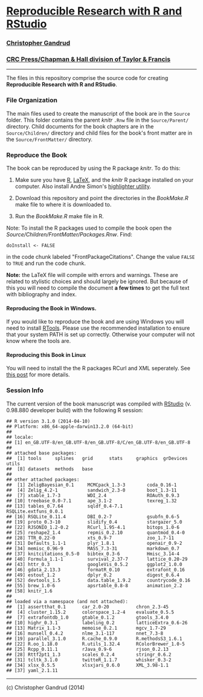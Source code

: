# [Reproducible Research with R and RStudio](http://christophergandrud.github.io/RepResR-RStudio/)

### [Christopher Gandrud](http://christophergandrud.blogspot.com/p/biocontact.html)

### [CRC Press/Chapman & Hall division of Taylor & Francis](http://www.crcpress.com/product/isbn/9781466572843)


---

The files in this repository comprise the source code for creating **Reproducible Research with R and RStudio**.

### File Organization

The main files used to create the manuscript of the book are in the `Source` folder. This folder contains the parent *knitr* `.Rnw` file in the `Source/Parent/` directory. Child documents for the book chapters are in the `Source/Children/` directory and child files for the book's front matter are in the `Source/FrontMatter/` directory.

### Reproduce the Book

The book can be reproduced by using the R package *knitr*. To do this:

1. Make sure you have [R](http://www.r-project.org/), [LaTeX](http://www.latex-project.org/ftp.html), and the *knitr* R package installed on your computer. Also install Andre Simon's [highlighter utility](http://www.andre-simon.de/zip/download.html).

2. Download this repository and point the directories in the *BookMake.R* make file to where it is downloaded to.

3. Run the *BookMake.R* make file in R.

Note: To install the R packages used to compile the book open the *Source/Children/FrontMatter/Packages.Rnw*. Find:

```
doInstall <- FALSE
```

in the code chunk labeled "FrontPackageCitations". Change the value `FALSE` to `TRUE` and run the code chunk.

**Note:** the LaTeX file will compile with errors and warnings. These are related to stylistic choices and should largely be ignored. But because of this you will need to compile the document **a few times** to get the full text with bibliography and index.

#### Reproducing the Book in Windows.

If you would like to reproduce the book and are using Windows you will need to install [RTools](http://cran.r-project.org/bin/windows/Rtools/installer.html). Please use the recommended installation to ensure that your system PATH is set up correctly. Otherwise your computer will not know where the tools are.

#### Reproducing this Book in Linux

You will need to install the the R packages RCurl and XML seperately. See [this post](https://github.com/cboettig/treeBASE/issues/5) for more details.

### Session Info

The current version of the book manuscript was compiled with [RStudio](http://www.rstudio.com/) (v. 0.98.880 developer build) with the following R session:


```
## R version 3.1.0 (2014-04-10)
## Platform: x86_64-apple-darwin13.2.0 (64-bit)
## 
## locale:
## [1] en_GB.UTF-8/en_GB.UTF-8/en_GB.UTF-8/C/en_GB.UTF-8/en_GB.UTF-8
## 
## attached base packages:
##  [1] tools     splines   grid      stats     graphics  grDevices utils    
##  [8] datasets  methods   base     
## 
## other attached packages:
##  [1] ZeligBayesian_0.1     MCMCpack_1.3-3        coda_0.16-1          
##  [4] Zelig_4.2-1           sandwich_2.3-0        boot_1.3-11          
##  [7] xtable_1.7-3          WDI_2.4               ROAuth_0.9.3         
## [10] treebase_0.0-7.1      ape_3.1-2             texreg_1.32          
## [13] tables_0.7.64         sqldf_0.4-7.1         RSQLite.extfuns_0.0.1
## [16] RSQLite_0.11.4        DBI_0.2-7             gsubfn_0.6-5         
## [19] proto_0.3-10          slidify_0.4           stargazer_5.0        
## [22] RJSONIO_1.2-0.2       RCurl_1.95-4.1        bitops_1.0-6         
## [25] reshape2_1.4          repmis_0.2.10         quantmod_0.4-0       
## [28] TTR_0.22-0            xts_0.9-7             zoo_1.7-11           
## [31] Defaults_1.1-1        plyr_1.8.1            openair_0.9-2        
## [34] memisc_0.96-9         MASS_7.3-31           markdown_0.7         
## [37] knitcitations_0.5-0   bibtex_0.3-6          Hmisc_3.14-4         
## [40] Formula_1.1-1         survival_2.37-7       lattice_0.20-29      
## [43] httr_0.3              googleVis_0.5.2       ggplot2_1.0.0        
## [46] gdata_2.13.3          formatR_0.10          extrafont_0.16       
## [49] estout_1.2            dplyr_0.2             digest_0.6.4         
## [52] devtools_1.5          data.table_1.9.2      countrycode_0.16     
## [55] brew_1.0-6            apsrtable_0.8-8       animation_2.2        
## [58] knitr_1.6            
## 
## loaded via a namespace (and not attached):
##  [1] assertthat_0.1      car_2.0-20          chron_2.3-45       
##  [4] cluster_1.15.2      colorspace_1.2-4    evaluate_0.5.5     
##  [7] extrafontdb_1.0     gtable_0.1.2        gtools_3.4.0       
## [10] highr_0.3.1         labeling_0.2        latticeExtra_0.6-26
## [13] Matrix_1.1-3        memoise_0.2.1       mgcv_1.7-29        
## [16] munsell_0.4.2       nlme_3.1-117        nnet_7.3-8         
## [19] parallel_3.1.0      R.cache_0.9.0       R.methodsS3_1.6.1  
## [22] R.oo_1.18.0         R.utils_1.32.4      RColorBrewer_1.0-5 
## [25] Rcpp_0.11.1         rJava_0.9-6         rjson_0.2.13       
## [28] Rttf2pt1_1.3        scales_0.2.4        stringr_0.6.2      
## [31] tcltk_3.1.0         twitteR_1.1.7       whisker_0.3-2      
## [34] xlsx_0.5.5          xlsxjars_0.6.0      XML_3.98-1.1       
## [37] yaml_2.1.11
```

---

(c) Christopher Gandrud (2014)
